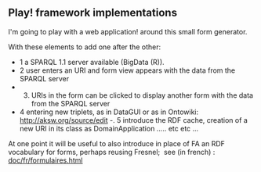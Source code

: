 Play! framework implementations
---

I'm going to play with a web application! around this small form generator.

With these elements to add one after the other:

- 1 a SPARQL 1.1 server available (BigData (R)).
- 2 user enters an URI and form view appears with the data from the SPARQL server
- 3. URIs in the form can be clicked to display another form with the data from the SPARQL server
- 4 entering new triplets, as in DataGUI or as in Ontowiki: http://aksw.org/source/edit
-. 5 introduce the RDF cache, creation of a new URI in its class as DomainApplication ..... etc etc ...

At one point it will be useful to also introduce in place of FA an RDF vocabulary for forms, perhaps reusing Fresnel;
 see (in french) :
[doc/fr/formulaires.html](https://htmlpreview.github.io/?http://github.com/jmvanel/semantic_forms/blob/master/doc/fr/formulaires.html)

